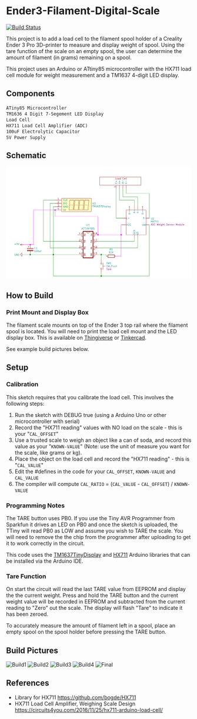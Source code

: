 # Ender3-Filament-Digital-Scale #
[![Build Status](https://travis-ci.org/jasonacox/Ender3-Filament-Digital-Scale.svg?branch=master)](https://travis-ci.org/jasonacox/Ender3-Filament-Digital-Scale)

This project is to add a load cell to the filament spool holder of a Creality Ender 3 Pro 3D-printer to measure and display weight of spool.  Using the tare function of the scale on an empty spool, the user can determine the amount of filament (in grams) remaining on a spool.

This project uses an Arduino or ATtiny85 microcontroller with the HX711 load cell module for weight measurement and a TM1637 4-digit LED display. 

## Components
    ATiny85 Microcontroller
    TM1636 4 Digit 7-Segement LED Display 
    Load Cell
    HX711 Load Cell Amplifier (ADC)
    100uF Electrolytic Capacitor
    5V Power Supply

## Schematic
![Schematic](schematic.png)

## How to Build

### Print Mount and Display Box
The filament scale mounts on top of the Ender 3 top rail where the filament spool is located.  You will need to print the load cell mount and the LED display box. This is available on [Thingiverse](https://www.thingiverse.com/thing:4545434) or [Tinkercad](https://www.tinkercad.com/things/9OpwKBmKX0j-ender3-loadcell-filament-scale-mount).

See example build pictures below.

## Setup

### Calibration
This sketch requires that you calibrate the load cell.  This involves the following steps:
1. Run the sketch with DEBUG true (using a Arduino Uno or other microcontroller with serial)
2. Record the "HX711 reading" values with NO load on the scale - this is your "`CAL_OFFSET`"
3. Use a trusted scale to weigh an object like a can of soda, and record this value as your "`KNOWN-VALUE`" (Note: use the unit of measure you want for the scale, like grams or kg).
4. Place the object on the load cell and record the "HX711 reading" - this is "`CAL_VALUE`"
6. Edit the #defines in the code for your `CAL_OFFSET`, `KNOWN-VALUE` and `CAL_VALUE`
7. The compiler will compute `CAL_RATIO` = (`CAL_VALUE` - `CAL_OFFSET`) / `KNOWN-VALUE`

### Programming Notes
The TARE button uses PB0. If you use the Tiny AVR Programmer from Sparkfun
it drives an LED on PB0 and once the sketch is uploaded, the TTiny will read PB0 as LOW and assume you wish to TARE the scale. You will need to remove the the chip from the programmer after uploading to get it to work correctly in the circuit.

This code uses the [TM1637TinyDisplay](https://github.com/jasonacox/TM1637TinyDisplay) and [HX711](https://github.com/bogde/HX711) Arduino libraries that can be installed via the Arduino IDE. 

### Tare Function
On start the circuit will read the last TARE value from EEPROM and display the the current weight. Press and hold the TARE button and the current weight value will be recorded in EEPROM and subtracted from the current reading to "Zero" out the scale. The display will flash "Tare" to indicate it has been zeroed.

To accurately measure the amount of filament left in a spool, place an empty spool on the spool holder before pressing the TARE button.

## Build Pictures

![Build1](https://www.jasonacox.com/wordpress/wp-content/uploads/2020/06/Screen-Shot-2020-06-24-at-7.37.11-PM.png)
![Build2](https://www.jasonacox.com/wordpress/wp-content/uploads/2020/06/Screen-Shot-2020-06-24-at-7.35.40-PM.png)
![Build3](https://www.jasonacox.com/wordpress/wp-content/uploads/2020/06/Screen-Shot-2020-06-24-at-7.36.16-PM.png)
![Build4](https://www.jasonacox.com/wordpress/wp-content/uploads/2020/06/Screen-Shot-2020-06-24-at-7.36.31-PM.png)
![Final](https://www.jasonacox.com/wordpress/wp-content/uploads/2020/06/Screen-Shot-2020-06-24-at-7.41.25-PM.png)

## References
* Library for HX711 https://github.com/bogde/HX711
* HX711 Load Cell Amplifier, Weighing Scale Design https://circuits4you.com/2016/11/25/hx711-arduino-load-cell/